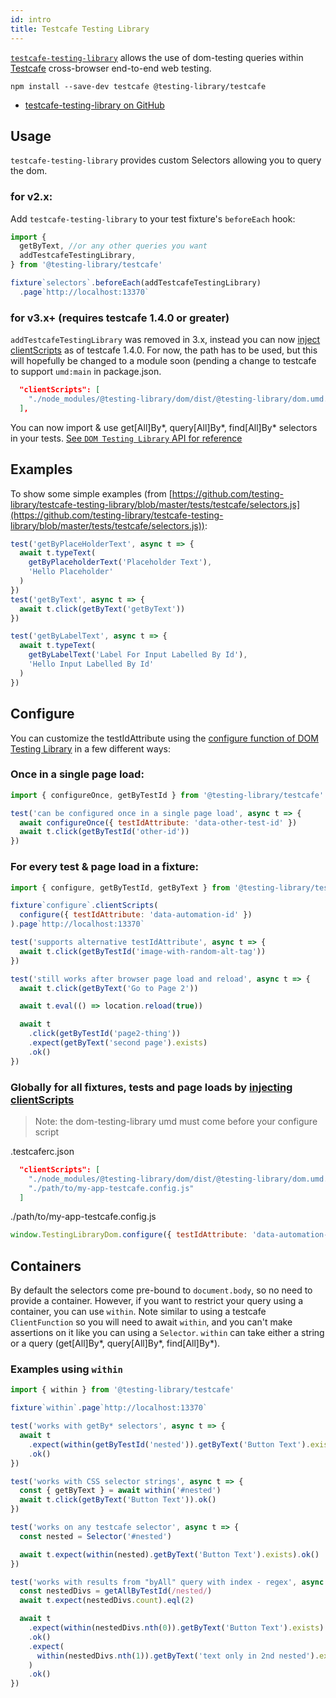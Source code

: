 ```yaml
---
id: intro
title: Testcafe Testing Library
---
```


[`testcafe-testing-library`][gh] allows the use of dom-testing queries within
[Testcafe](https://devexpress.github.io/testcafe/) cross-browser end-to-end web
testing.

```
npm install --save-dev testcafe @testing-library/testcafe
```

- [testcafe-testing-library on GitHub][gh]

## Usage

`testcafe-testing-library` provides custom Selectors allowing you to query the
dom.

### for v2.x:

Add `testcafe-testing-library` to your test fixture's `beforeEach` hook:

```javascript
import {
  getByText, //or any other queries you want
  addTestcafeTestingLibrary,
} from '@testing-library/testcafe'

fixture`selectors`.beforeEach(addTestcafeTestingLibrary)
  .page`http://localhost:13370`
```

### for v3.x+ (requires testcafe 1.4.0 or greater)

`addTestcafeTestingLibrary` was removed in 3.x, instead you can now [inject
clientScripts][inject] as of testcafe 1.4.0. For now, the path has to be used,
but this will hopefully be changed to a module soon (pending a change to
testcafe to support `umd:main` in package.json.

```json
  "clientScripts": [
    "./node_modules/@testing-library/dom/dist/@testing-library/dom.umd.js"
  ],
```

You can now import & use get[All]By*, query[All]By*, find[All]By\* selectors in
your tests.
[See `DOM Testing Library` API for reference](dom-testing-library/api-queries.md)

## Examples

To show some simple examples (from
[https://github.com/testing-library/testcafe-testing-library/blob/master/tests/testcafe/selectors.js](https://github.com/testing-library/testcafe-testing-library/blob/master/tests/testcafe/selectors.js)):

```javascript
test('getByPlaceHolderText', async t => {
  await t.typeText(
    getByPlaceholderText('Placeholder Text'),
    'Hello Placeholder'
  )
})
test('getByText', async t => {
  await t.click(getByText('getByText'))
})

test('getByLabelText', async t => {
  await t.typeText(
    getByLabelText('Label For Input Labelled By Id'),
    'Hello Input Labelled By Id'
  )
})
```

## Configure

You can customize the testIdAttribute using the [configure function of DOM
Testing Library][config] in a few different ways:

### Once in a single page load:

```javascript
import { configureOnce, getByTestId } from '@testing-library/testcafe'

test('can be configured once in a single page load', async t => {
  await configureOnce({ testIdAttribute: 'data-other-test-id' })
  await t.click(getByTestId('other-id'))
})
```

### For every test & page load in a fixture:

```javascript
import { configure, getByTestId, getByText } from '@testing-library/testcafe'

fixture`configure`.clientScripts(
  configure({ testIdAttribute: 'data-automation-id' })
).page`http://localhost:13370`

test('supports alternative testIdAttribute', async t => {
  await t.click(getByTestId('image-with-random-alt-tag'))
})

test('still works after browser page load and reload', async t => {
  await t.click(getByText('Go to Page 2'))

  await t.eval(() => location.reload(true))

  await t
    .click(getByTestId('page2-thing'))
    .expect(getByText('second page').exists)
    .ok()
})
```

### Globally for all fixtures, tests and page loads by [injecting clientScripts][inject]

> Note: the dom-testing-library umd must come before your configure script

.testcaferc.json

```json
  "clientScripts": [
    "./node_modules/@testing-library/dom/dist/@testing-library/dom.umd.js"
    "./path/to/my-app-testcafe.config.js"
  ]
```

./path/to/my-app-testcafe.config.js

```javascript
window.TestingLibraryDom.configure({ testIdAttribute: 'data-automation-id' })
```

## Containers

By default the selectors come pre-bound to `document.body`, so no need to
provide a container. However, if you want to restrict your query using a
container, you can use `within`. Note similar to using a testcafe
`ClientFunction` so you will need to await `within`, and you can't make
assertions on it like you can using a `Selector`. `within` can take either a
string or a query (get[All]By*, query[All]By*, find[All]By\*).

### Examples using `within`

```javascript
import { within } from '@testing-library/testcafe'

fixture`within`.page`http://localhost:13370`

test('works with getBy* selectors', async t => {
  await t
    .expect(within(getByTestId('nested')).getByText('Button Text').exists)
    .ok()
})

test('works with CSS selector strings', async t => {
  const { getByText } = await within('#nested')
  await t.click(getByText('Button Text')).ok()
})

test('works on any testcafe selector', async t => {
  const nested = Selector('#nested')

  await t.expect(within(nested).getByText('Button Text').exists).ok()
})

test('works with results from "byAll" query with index - regex', async t => {
  const nestedDivs = getAllByTestId(/nested/)
  await t.expect(nestedDivs.count).eql(2)

  await t
    .expect(within(nestedDivs.nth(0)).getByText('Button Text').exists)
    .ok()
    .expect(
      within(nestedDivs.nth(1)).getByText('text only in 2nd nested').exists
    )
    .ok()
})
```

[config]: https://testing-library.com/docs/dom-testing-library/api-configuration
[gh]: https://github.com/testing-library/testcafe-testing-library
[inject]:
  https://devexpress.github.io/testcafe/documentation/using-testcafe/common-concepts/inject-scripts-into-tested-pages.html#add-client-scripts-to-all-tests

